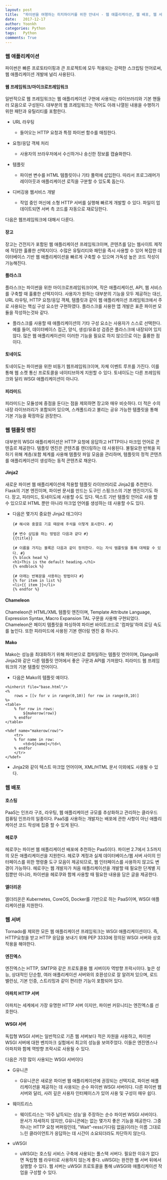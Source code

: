 ```yaml
---
layout: post
title:  "파이썬을 여행하는 히치하이커를 위한 안내서 - 웹 애플리케이션, 웹 배포, 웹 서버"
date:   2017-12-17
author: Yoonkh
categories: Python
tags:   Python
comments: True
---
```


### 웹 애플리케이션 

파이썬은 빠른 프로토타이핑과 큰 프로젝트에 모두 적용되는 강력한 스크립팅 언어로써, 웹 애플리케이션 개발에 널리 사용된다. 

#### 웹 프레임워크/마이크로프레임워크

일반적으로 웹 프레임워크는 웹 애플리케이션 구현에 사용되는 라이브러리와 기본 핸들러 모음으로 구성된다. 대부분의 웹 프레임워크는 적어도 아래 나열된 내용을 수행하기 위한 패턴과 유틸리티를 포함한다. 

- URL 라우팅

	- 들어오는 HTTP 요청과 특정 파이썬 함수를 매칭한다. 

- 요청/응답 객체 처리 

	- 사용자의 브라우저에서 수신하거나 송신한 정보를 캡슐화한다.

- 템플릿

	- 파이썬 변수를 HTML 템플릿이나 기타 풀력에 삽입한다. 따라서 프로그래머가 레이아웃과 애플리케이션 로직을 구분할 수 있도록 돕는다. 

- 디버깅용 웹서비스 개발 

	- 작업 중인 머신에 소형 HTTP 서버를 실행해 빠르게 개발할 수 있다. 파일이 업데이트되면 서버 측 코드를 자동으로 재로딩한다. 

다음은 웹프레임워크에 대해서 다룬다.

#### 장고 

장고는 건전지가 포함된 웹 애플리케이션 프레임워크이며, 콘텐츠를 담는 웹사이트 제작에 적당한 훌륭한 선택지이다. 수많은 유틸리티와 패턴을 즉시 사용할 수 있어 복잡한 데이터베이스 기반 웹 애플리케이션을 빠르게 구축할 수 있으며 가독성 높은 코드 작성이 가능해진다. 

#### 플라스크

플라스크는 파이썬을 위한 마이크로프레임워크이며, 작은 애플리케이션, API, 웹 서비스를 구축할 때 훌륭한 선택지이다. 사용자가 원하는 대부분의 기능을 모두 제공하는 대신, URL 라우팅, HTTP 요청/응답 객체, 템플릿과 같이 웹 애플리케이션 프레임워크에서 주로 사용되는 핵심 구성 요소만 구현하였다. 플라스크를 사용한 앱 개발은 표준 파이썬 모듈을 작성하는것돠 같다. 

- 플라스크를 사용할 때 애플리케이션의 기타 구성 요소는 사용자가 스스로 선택한다. 예를 들어, 데이터베이스 접근, 양식, 생성/유효성 검증은 플라스크에 내장되어 있지 않다. 많은 웹 애플리케이션이 이러한 기능을 필요로 하지 않으므로 이는 훌륭한 점이다. 

#### 토네이도 

토네이도는 파이썬을 위한 비동기 웹프레임워크이며, 자체 이벤트 루프를 가진다. 이를 통해 웹 소켓 통신 프로토콜을 네이티브하게 지원할 수 있다. 토네이도는 다른 프레임워크와 달리 WSGI 애플리케이션이 아니다. 

#### 피라미드 

피라미드는 모듈성에 중점을 둔다는 점을 제외하면 장고와 매우 비슷하다. 더 적은 수의 내장 라이브러리가 포함되어 있으며, 스캐폴드라고 불리는 공유 가능한 템플릿을 통해 기본 기능을 확장하길 권장한다. 

### 웹 템플릿 엔진

대부분의 WSGI 애플리케이션은 HTTP 요청에 응답하고 HTTP이나 마크업 언어로 콘텐츨르 제공한다. 템플릿 엔진은 콘텐츠를 렌더링하는 데 사용된다. 불필요한 반복을 피하기 위해 계층/포함 체계를 사용해 템플릿 파일 모음을 관리하며, 템플릿의 정적 콘텐츠를 애플리케이션이 생성하는 동적 콘텐츠로 채운다. 

#### Jinja2	

새로운 파이썬 웹 애플리케이션에 적용할 템플릿 라이브러리로 Jinja2를 추천한다. Flask의 기본 엔진이며, 파이썬 문서를 만드는 도구인 스핑크스의 기본 엔진이기도 하다. 장고, 피라미드, 토네이도에 사용할 수도 있다. 텍스트 기반 템플릿 언어로 사용 할 수 있으므로 HTML 뿐만 아니라 마크업 언어를 생성하는 데 사용할 수도 있다. 

- 다음은 몇가지 중요한 Jinja2 태그이다 

	```
	{# 해시와 중괄호 기호 때문에 주석을 이렇게 표시한다. #}

	{# 변수 삽입을 하는 방법은 다음과 같다 #}
	{{title}}

	{# 이름을 가지는 블록은 다음과 같이 정의한다. 이는 자식 템플릿을 통해 대체할 수 있다. #}
	{% block head %}
	<h1>This is the default heading.</h1>
	{% endblock %}

	{# 아래는 반복문을 사용하는 방법이다 #}
	{% for item in list %}
	<li>{{ item }}</li>
	{% endfor %}
	```

#### Chameleon

Chameleon은 HTML/XML 템플릿 엔진이며, Template Attribute Language, Expression Syntax, Macro Expansion TAL 구문을 사용해 구현되었다. Chameleon은 페이지 템플릿을 파싱하여 파이썬 바이트코드로 '컴파일'하여 로딩 속도를 높인다. 또한 피라미드에 사용된 기본 렌더링 엔진 중 하나다.

#### Mako 

Mako는 성능을 최대화하기 위해 파이썬으로 컴파일하는 템플릿 언어이며, Django와 Jinja2와 같은 다른 템플릿 언어에서 좋은 구문과 API를 가져왔다. 피라미드 웹 프레임워크의 기본 템플릿 언어이다.

- 다음은 Mako의 템플릿 예이다. 

```
<%inherit file="base.html"/>
<%
    rows = [[v for v in range(0,10)] for row in range(0,10)]
%>
<table>
    % for row in rows:
        ${makerow(row)}
    % endfor
</table>

<%def name="makerow(row)">
    <tr>
    % for name in row:
        <td>${name}</td>\
    % endfor
    </tr>
</%def>
```

- Jinja2와 같이 텍스트 마크업 언어이며, XML/HTML 문서 이외에도 사용될 수 있다. 

### 웹 배포 

#### 호스팅 

PaaS는 인프라 구조, 라우팅, 웹 애플리케이션 규모를 추상화하고 관리하는 클라우드 컴퓨팅 인프라의 일종이다. PaaS를 사용하는 개발자는 배포에 관한 사항이 아닌 애플리케이션 코드 작성에 집중 할 수 있게 된다. 

#### 헤로쿠

헤로쿠는 파이썬 웹 애플리케이션 배포에 추천하는 PaaS이다. 파이썬 2.7에서 3.5까지의 모든 애플리케이션을 지원한다. 헤로쿠 계정과 실제 데이터베이스/웹 서버 사이의 인터페이스를 위한 명령줄 도구 모음이 제공되므로, 웹 인터페이스를 사용하지 않고도 변경이 가능하다. 헤로쿠는 웹 개발자가 처음 애플리케이션을 개발할 때 필요한 단계별 지침뿐만 아니라, 파이썬을 헤로쿠와 함께 사용할 때 필요한 내용을 담은 글을 제공한다. 

#### 엘더리온

엘더리온은 Kubernetes, CoreOS, Docker를 기반으로 하는 PaaS이며, WSGI 애플리케이션을 지원한다. 

### 웹 서버 

Tornado를 제외한 모든 웹 애플리케이션 프레임워크는 WSGI 애플리케이션이다. 즉, HTTP요청을 받고 HTTP 응답을 보내기 위해 PEP 3333에 정의된 WSGI 서버와 상호작용을 해야한다. 

#### 엔진엑스

엔진엑스는 HTTP, SMTP와 같은 프로토콜용 웹 서버이자 역방향 프락시이다. 높은 성능, 상대적인 단순함, 여러 애플리케이션 서버와의 호환성으로 잘 알려져 있으며, 로드 밸런싱, 기본 인증, 스트리밍과 같이 편리한 기능이 포함되어 있다. 

#### 아파치 HTTP 서버 

아파치는 세계에서 가장 유명한 HTTP 서버 이지만, 파이썬 커뮤니티는 엔진엑스를 선호한다. 

#### WSGI 서버

독립형 WSGI 서버는 일반적으로 기존 웹 서버보다 적은 자원을 사용하고, 파이썬 WSGI 서버에 대한 벤치마크 실험에서 최고의 성능을 보여주었다. 이들은 엔진엔스나 아파치와 함께 역방향 프락시로 사용될 수 있다. 

다음은 가장 많이 사용되는 WSGI 서버이다 

- G유니콘

	- G유니콘은 새로운 파이썬 웹 애플리케이션에 권장되는 선택지로, 파이썬 애플리케이션을 제공하는 데 사용되는 순수 파이썬 WSGI 서버이다. 다른 파이썬 웹 서버와 달리, 사려 깊은 사용자 인터페이스가 있어 사용 및 구성이 매우 쉽다. 

- 웨이트리스 

	- 웨이트리스는 '아주 납득되는 성능'을 주장하는 순수 파이썬 WSGI 서버이다. 문서가 자세하지 않지만, G유니콘에는 없는 몇가지 좋은 기능을 제공한다. 그중 하나는 HTTP 요청 버퍼링인데, "Wait"-ress(기다림 없음)이라는 이름 그대로 느린 클라이언트가 응답하는 데 시간이 소요되더라도 차단하지 않는다. 

- uWSGI

	- uWSGI는 호스팅 서비스 구축에 사용되는 풀스택 서버다. 필요한 이유가 없다면 독립형 웹 라우터로 사용하지 않는게 좋다. uWSGI는 완전한 웹 서버 뒤에서 실행할 수 있다. 웹 서버는 uWSGI 프로토콜을 통해 uWSGI와 애플리케이션 작업을 구성할 수 있다. 
